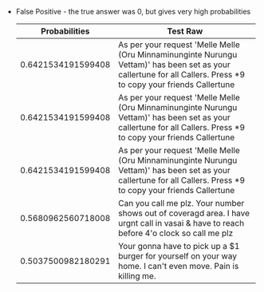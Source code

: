 * False Positive - the true answer was 0, but gives very high probabilities

  | Probabilities | Test Raw |
  |-|-|
  |      0.6421534191599408      | As per your request 'Melle Melle (Oru Minnaminunginte Nurungu Vettam)' has been set as your callertune for all Callers. Press *9 to copy your friends Callertune|
  |      0.6421534191599408      | As per your request 'Melle Melle (Oru Minnaminunginte Nurungu Vettam)' has been set as your callertune for all Callers. Press *9 to copy your friends Callertune|
  |      0.6421534191599408      | As per your request 'Melle Melle (Oru Minnaminunginte Nurungu Vettam)' has been set as your callertune for all Callers. Press *9 to copy your friends Callertune|
  |      0.5680962560718008      | Can you call me plz. Your number shows out of coveragd area. I have urgnt call in vasai &amp; have to reach before 4'o clock so call me plz|
  |      0.5037500982180291      | Your gonna have to pick up a $1 burger for yourself on your way home. I can't even move. Pain is killing me.|